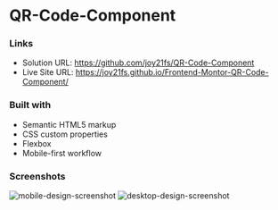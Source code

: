 # QR-Code-Component

### Links

- Solution URL: https://github.com/joy21fs/QR-Code-Component
- Live Site URL: https://joy21fs.github.io/Frontend-Montor-QR-Code-Component/

### Built with

- Semantic HTML5 markup
- CSS custom properties
- Flexbox
- Mobile-first workflow

### Screenshots
![mobile-design-screenshot](https://user-images.githubusercontent.com/95619834/150644072-2a4c6e43-0b9e-4f9e-9312-b33942f1d64e.png)
![desktop-design-screenshot](https://user-images.githubusercontent.com/95619834/150644070-89cdee2a-a560-410d-9a0d-c8c172f54c4a.png)

